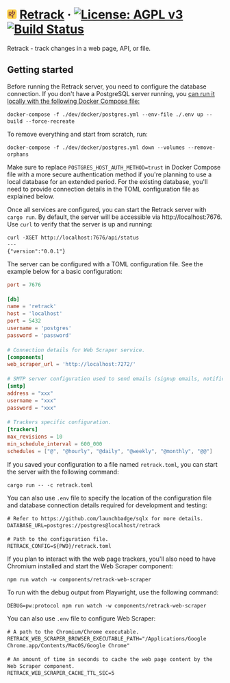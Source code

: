 # <img src="https://raw.githubusercontent.com/secutils-dev/retrack/main/assets/logo/retrack-logo-initials.png" alt="Retrack" width="22"> [Retrack](https://retrack.dev) &middot; [![License: AGPL v3](https://img.shields.io/badge/License-AGPL%20v3-blue.svg)](https://github.com/secutils-dev/retrack/blob/main/LICENSE) [![Build Status](https://github.com/secutils-dev/retrack/actions/workflows/ci.yml/badge.svg)](https://github.com/secutils-dev/retrack/actions)

Retrack - track changes in a web page, API, or file.

## Getting started

Before running the Retrack server, you need to configure the database connection. If you don't have a PostgreSQL server
running,
you [can run it locally with the following Docker Compose file:](https://docs.docker.com/language/rust/develop/)

```shell
docker-compose -f ./dev/docker/postgres.yml --env-file ./.env up --build --force-recreate
```

To remove everything and start from scratch, run:

```shell
docker-compose -f ./dev/docker/postgres.yml down --volumes --remove-orphans
```

Make sure to replace `POSTGRES_HOST_AUTH_METHOD=trust` in Docker Compose file with a more secure authentication method
if you're
planning to use a local database for an extended period. For the existing database, you'll need to provide connection
details in the
TOML configuration file as explained below.

Once all services are configured, you can start the Retrack server with `cargo run`. By default, the
server will be accessible via http://localhost:7676. Use `curl` to verify that the server is up and running:

```shell
curl -XGET http://localhost:7676/api/status
---
{"version":"0.0.1"}
```

The server can be configured with a TOML configuration file. See the example below for a basic configuration:

```toml
port = 7676

[db]
name = 'retrack'
host = 'localhost'
port = 5432
username = 'postgres'
password = 'password'

# Connection details for Web Scraper service.
[components]
web_scraper_url = 'http://localhost:7272/'

# SMTP server configuration used to send emails (signup emails, notifications etc.).
[smtp]
address = "xxx"
username = "xxx"
password = "xxx"

# Trackers specific configuration.
[trackers]
max_revisions = 10
min_schedule_interval = 600_000
schedules = ["@", "@hourly", "@daily", "@weekly", "@monthly", "@@"]
```

If you saved your configuration to a file named `retrack.toml`, you can start the server with the following command:

```shell
cargo run -- -c retrack.toml
```

You can also use `.env` file to specify the location of the configuration file and database connection details required
for development and testing:

```dotenv
# Refer to https://github.com/launchbadge/sqlx for more details.
DATABASE_URL=postgres://postgres@localhost/retrack

# Path to the configuration file.
RETRACK_CONFIG=${PWD}/retrack.toml
```

If you plan to interact with the web page trackers, you'll also need to have Chromium installed and start the Web Scraper component:
```shell
npm run watch -w components/retrack-web-scraper
```

To run with the debug output from Playwright, use the following command:
```shell
DEBUG=pw:protocol npm run watch -w components/retrack-web-scraper
```

You can also use `.env` file to configure Web Scraper:

```dotenv
# A path to the Chromium/Chrome executable.
RETRACK_WEB_SCRAPER_BROWSER_EXECUTABLE_PATH="/Applications/Google Chrome.app/Contents/MacOS/Google Chrome"

# An amount of time in seconds to cache the web page content by the Web Scraper component.
RETRACK_WEB_SCRAPER_CACHE_TTL_SEC=5
```
